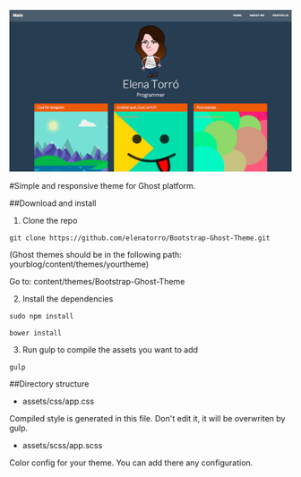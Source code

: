 ![Theme example](example.png)

#Simple and responsive theme for Ghost platform.

##Download and install

1. Clone the repo

```
git clone https://github.com/elenatorro/Bootstrap-Ghost-Theme.git
```


(Ghost themes should be in the following path: yourblog/content/themes/yourtheme)

Go to: content/themes/Bootstrap-Ghost-Theme

2. Install the dependencies

```
sudo npm install
```

```
bower install
```

3. Run gulp to compile the assets you want to add

```
gulp
```

##Directory structure

* assets/css/app.css

Compiled style is generated in this file. Don't edit it, it will be overwriten by gulp.

* assets/scss/app.scss

Color config for your theme. You can add there any configuration.
